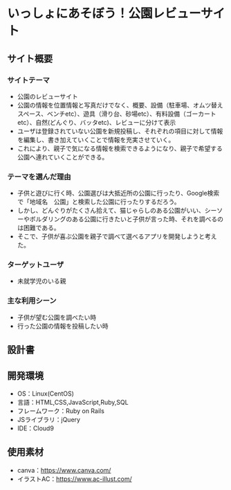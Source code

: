 # いっしょにあそぼう！公園レビューサイト

## サイト概要
### サイトテーマ
- 公園のレビューサイト
- 公園の情報を位置情報と写真だけでなく、概要、設備（駐車場、オムツ替えスペース、ベンチetc）、遊具（滑り台、砂場etc）、有料設備（ゴーカートetc）、自然(どんぐり、バッタetc)、レビューに分けて表示
- ユーザは登録されていない公園を新規投稿し、それぞれの項目に対して情報を編集し、書き加えていくことで情報を充実させていく。
- これにより、親子で気になる情報を検索できるようになり、親子で希望する公園へ連れていくことができる。

### テーマを選んだ理由
- 子供と遊びに行く時、公園選びは大抵近所の公園に行ったり、Google検索で「地域名　公園」と検索した公園に行ったりするだろう。
- しかし、どんぐりがたくさん拾えて、猫じゃらしのある公園がいい、シーソーやボルダリングのある公園に行きたいと子供が言った時、それを調べるのは困難である。
- そこで、子供が喜ぶ公園を親子で調べて選べるアプリを開発しようと考えた。

### ターゲットユーザ
- 未就学児のいる親

### 主な利用シーン
- 子供が望む公園を調べたい時
- 行った公園の情報を投稿したい時

## 設計書


## 開発環境
- OS：Linux(CentOS)
- 言語：HTML,CSS,JavaScript,Ruby,SQL
- フレームワーク：Ruby on Rails
- JSライブラリ：jQuery
- IDE：Cloud9

## 使用素材
- canva：https://www.canva.com/
- イラストAC：https://www.ac-illust.com/